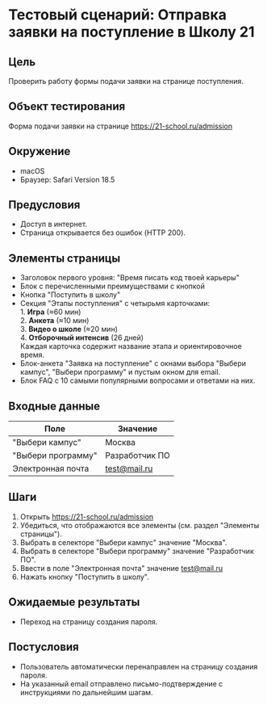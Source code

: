 # Тестовый сценарий: Отправка заявки на поступление в Школу 21

## Цель

Проверить работу формы подачи заявки на странице поступления.

## Объект тестирования

Форма подачи заявки на странице https://21-school.ru/admission

## Окружение

* macOS
* Браузер: Safari Version 18.5

## Предусловия

* Доступ в интернет.
* Страница открывается без ошибок (HTTP 200).

## Элементы страницы

* Заголовок первого уровня: "Время писать код твоей карьеры"
* Блок с перечисленными преимуществами с кнопкой
* Кнопка "Поступить в школу"
* Секция "Этапы поступления" с четырьмя карточками:<br>1. **Игра** (≈60 мин)<br>2. **Анкета** (≈10 мин)<br>3. **Видео о школе** (≈20 мин)<br>4. **Отборочный интенсив** (26 дней)<br>Каждая карточка содержит название этапа и ориентировочное время.
* Блок-анкета "Заявка на поступление" с окнами выбора "Выбери кампус", "Выбери программу" и пустым окном для email.
* Блок FAQ с 10 самыми популярными вопросами и ответами на них.

## Входные данные

| Поле                | Значение       |
|---------------------|----------------|
| "Выбери кампус"     | Москва         |
| "Выбери программу"  | Разработчик ПО |
| Электронная почта   | test@mail.ru   |

## Шаги

1. Открыть https://21-school.ru/admission
2. Убедиться, что отображаются все элементы (см. раздел "Элементы страницы").
3. Выбрать в селекторе "Выбери кампус" значение "Москва".
4. Выбрать в селекторе "Выбери программу" значение "Разработчик ПО".
5. Ввести в поле "Электронная почта" значение test@mail.ru
6. Нажать кнопку "Поступить в школу".

## Ожидаемые результаты

* Переход на страницу создания пароля.

## Постусловия

* Пользователь автоматически перенаправлен на страницу создания пароля.
* На указанный email отправлено письмо-подтверждение с инструкциями по дальнейшим шагам.